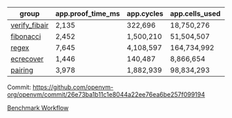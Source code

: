| group | app.proof_time_ms | app.cycles | app.cells_used | leaf.proof_time_ms | leaf.cycles | leaf.cells_used |
| -- | -- | -- | -- | -- | -- | -- |
| [verify_fibair](https://github.com/openvm-org/openvm/blob/benchmark-results/benchmarks-pr/2032/verify_fibair-26e73ba1b11c1e8044a22ee76ea6be257f099194.md) | 2,135 |  322,696 |  18,750,276 |- | - | - |
| [fibonacci](https://github.com/openvm-org/openvm/blob/benchmark-results/benchmarks-pr/2032/fibonacci-26e73ba1b11c1e8044a22ee76ea6be257f099194.md) | 2,452 |  1,500,210 |  51,504,507 |- | - | - |
| [regex](https://github.com/openvm-org/openvm/blob/benchmark-results/benchmarks-pr/2032/regex-26e73ba1b11c1e8044a22ee76ea6be257f099194.md) | 7,645 |  4,108,597 |  164,734,992 |- | - | - |
| [ecrecover](https://github.com/openvm-org/openvm/blob/benchmark-results/benchmarks-pr/2032/ecrecover-26e73ba1b11c1e8044a22ee76ea6be257f099194.md) | 1,446 |  140,487 |  8,866,654 |- | - | - |
| [pairing](https://github.com/openvm-org/openvm/blob/benchmark-results/benchmarks-pr/2032/pairing-26e73ba1b11c1e8044a22ee76ea6be257f099194.md) | 3,978 |  1,882,939 |  98,834,293 |- | - | - |


Commit: https://github.com/openvm-org/openvm/commit/26e73ba1b11c1e8044a22ee76ea6be257f099194

[Benchmark Workflow](https://github.com/openvm-org/openvm/actions/runs/17146462424)
